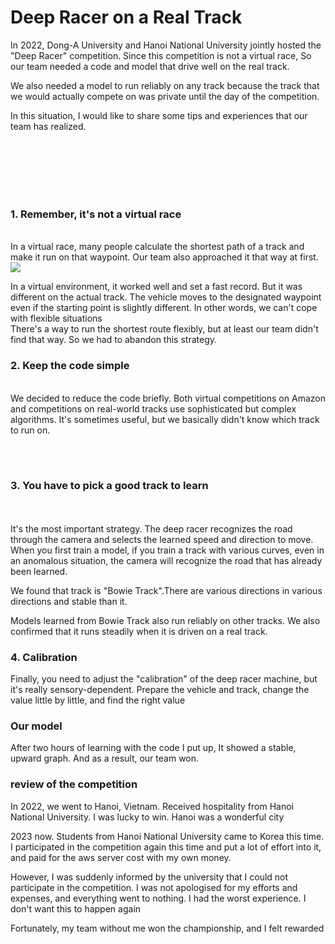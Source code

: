 # Deep Racer on a Real Track



In 2022, Dong-A University and Hanoi National University jointly hosted the "Deep Racer" competition. Since this competition is not a virtual race, So our team needed a code and model that drive well on the real track.

We also needed a model to run reliably on any track because the track that we would actually compete on was private until the day of the competition.

In this situation, I would like to share some tips and experiences that our team has realized.


<br/><br/><br/><br/><br/>




### 1. Remember, it's not a virtual race
<br/>
In a virtual race, many people calculate the shortest path of a track and make it run on that waypoint. Our team also approached it that way at first.
<br/>

<img src="https://github.com/iamniddi/DeepRacer/assets/110338470/fb199964-296c-4279-b42e-52851118f36b">

In a virtual environment, it worked well and set a fast record. But it was different on the actual track. The vehicle moves to the designated waypoint even if the starting point is slightly different. In other words, we can't cope with flexible situations
<br/>
There's a way to run the shortest route flexibly, but at least our team didn't find that way. So we had to abandon this strategy. 



### 2. Keep the code simple
<br/>
We decided to reduce the code briefly. Both virtual competitions on Amazon and competitions on real-world tracks use sophisticated but complex algorithms. It's sometimes useful, but we basically didn't know which track to run on.

<br/><br/>

### 3. You have to pick a good track to learn
<br/><br/>
It's the most important strategy. The deep racer recognizes the road through the camera and selects the learned speed and direction to move.  
When you first train a model, if you train a track with various curves, even in an anomalous situation, the camera will recognize the road that has already been learned.



We found that track is "Bowie Track".There are various directions in various directions and stable than it.



Models learned from Bowie Track also run reliably on other tracks. We also confirmed that it runs steadily when it is driven on a real track.



### 4. Calibration

Finally, you need to adjust the "calibration" of the deep racer machine, but it's really sensory-dependent. Prepare the vehicle and track, change the value little by little, and find the right value



### Our model

After two hours of learning with the code I put up, It showed a stable, upward graph. And as a result, our team won.







### review of the competition

In 2022, we went to Hanoi, Vietnam. Received hospitality from Hanoi National University. I was lucky to win. Hanoi was a wonderful city


2023 now. Students from Hanoi National University came to Korea this time. I participated in the competition again this time and put a lot of effort into it, and paid for the aws server cost with my own money.

However, I was suddenly informed by the university that I could not participate in the competition. I was not apologised for my efforts and expenses, and everything went to nothing. I had the worst experience. I don't want this to happen again

Fortunately, my team without me won the championship, and I felt rewarded
